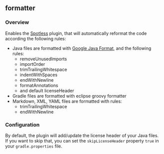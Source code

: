 ## formatter
### Overview
Enables the [Spotless](https://github.com/diffplug/spotless) plugin, that will automatically
reformat the code according the following rules:
* Java files are formatted with [Google Java Format](https://github.com/google/google-java-format),
  and the following rules:
    * removeUnusedImports
    * importOrder
    * trimTrailingWhitespace
    * indentWithSpaces
    * endWithNewline
    * formatAnnotations
    * and default licenseHeader
* Gradle files are formatted with eclipse groovy formatter
* Markdown, XML, YAML files are formatted with rules:
    * trimTrailingWhitespace
    * endWithNewline


### Configuration
By default, the plugin will add/update the license header of your Java files. If you want to skip
that, you can set the `skipLicenseHeader` property `true` in your `gradle.properties` file.
